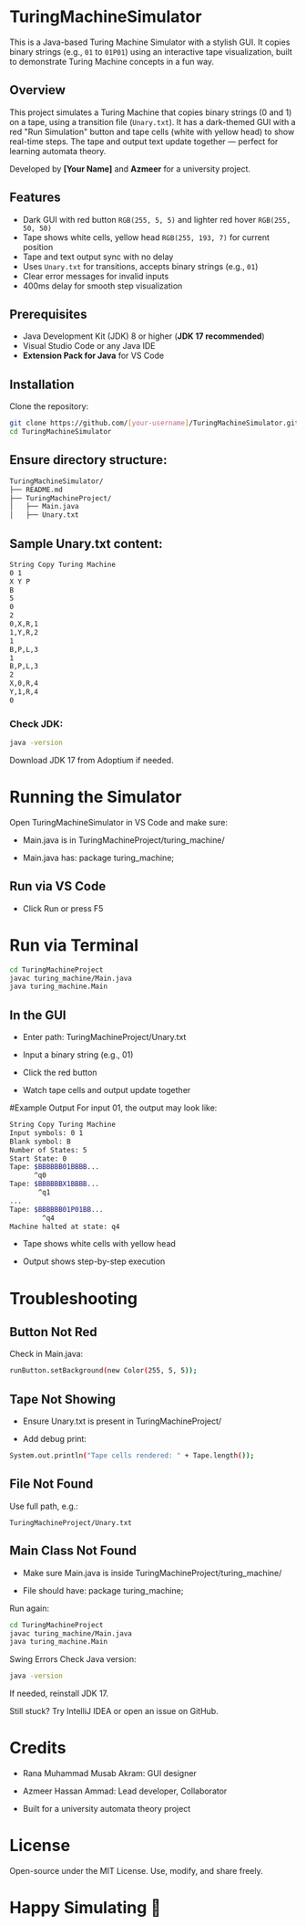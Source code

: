# TuringMachineSimulator

This is a Java-based Turing Machine Simulator with a stylish GUI. It copies binary strings (e.g., `01` to `01P01`) using an interactive tape visualization, built to demonstrate Turing Machine concepts in a fun way.

## Overview

This project simulates a Turing Machine that copies binary strings (0 and 1) on a tape, using a transition file (`Unary.txt`). It has a dark-themed GUI with a red "Run Simulation" button and tape cells (white with yellow head) to show real-time steps. The tape and output text update together — perfect for learning automata theory.

Developed by **[Your Name]** and **Azmeer** for a university project.

## Features

- Dark GUI with red button `RGB(255, 5, 5)` and lighter red hover `RGB(255, 50, 50)`
- Tape shows white cells, yellow head `RGB(255, 193, 7)` for current position
- Tape and text output sync with no delay
- Uses `Unary.txt` for transitions, accepts binary strings (e.g., `01`)
- Clear error messages for invalid inputs
- 400ms delay for smooth step visualization

## Prerequisites

- Java Development Kit (JDK) 8 or higher (**JDK 17 recommended**)
- Visual Studio Code or any Java IDE
- **Extension Pack for Java** for VS Code

## Installation

Clone the repository:

```bash
git clone https://github.com/[your-username]/TuringMachineSimulator.git
cd TuringMachineSimulator
`````

## Ensure directory structure:
```bash
TuringMachineSimulator/
├── README.md
├── TuringMachineProject/
│   ├── Main.java
│   ├── Unary.txt
`````

## Sample Unary.txt content:
```bash
String Copy Turing Machine
0 1
X Y P
B
5
0
2
0,X,R,1
1,Y,R,2
1
B,P,L,3
1
B,P,L,3
2
X,0,R,4
Y,1,R,4
0
`````

### Check JDK:
```bash
java -version
`````
Download JDK 17 from Adoptium if needed.

# Running the Simulator
Open TuringMachineSimulator in VS Code and make sure:

- Main.java is in TuringMachineProject/turing_machine/

- Main.java has: package turing_machine;

## Run via VS Code
- Click Run or press F5

# Run via Terminal
```bash
cd TuringMachineProject
javac turing_machine/Main.java
java turing_machine.Main
`````

## In the GUI
- Enter path: TuringMachineProject/Unary.txt

- Input a binary string (e.g., 01)

- Click the red button

- Watch tape cells and output update together

#Example Output
For input 01, the output may look like:
```bash
String Copy Turing Machine
Input symbols: 0 1
Blank symbol: B
Number of States: 5
Start State: 0
Tape: $BBBBBB01BBBB...
      ^q0
Tape: $BBBBBBX1BBBB...
       ^q1
...
Tape: $BBBBBB01P01BB...
        ^q4
Machine halted at state: q4
`````

- Tape shows white cells with yellow head

- Output shows step-by-step execution

# Troubleshooting
## Button Not Red
Check in Main.java:
```bash
runButton.setBackground(new Color(255, 5, 5));
`````
## Tape Not Showing
- Ensure Unary.txt is present in TuringMachineProject/

- Add debug print:

```bash
System.out.println("Tape cells rendered: " + Tape.length());
`````

## File Not Found
Use full path, e.g.:
```
TuringMachineProject/Unary.txt
`````
## Main Class Not Found
- Make sure Main.java is inside TuringMachineProject/turing_machine/

- File should have: package turing_machine;

Run again:

```bash
cd TuringMachineProject
javac turing_machine/Main.java
java turing_machine.Main
`````

Swing Errors
Check Java version:
```bash
java -version
`````
If needed, reinstall JDK 17.

Still stuck? Try IntelliJ IDEA or open an issue on GitHub.

# Credits
- Rana Muhammad Musab Akram: GUI designer 

- Azmeer Hassan Ammad: Lead developer, Collaborator

- Built for a university automata theory project

# License
Open-source under the MIT License.
Use, modify, and share freely.

# Happy Simulating 🚀
